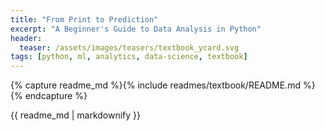 ```yaml
---
title: "From Print to Prediction"
excerpt: "A Beginner's Guide to Data Analysis in Python"
header:
  teaser: /assets/images/teasers/textbook_ycard.svg
tags: [python, ml, analytics, data-science, textbook]
---
```


{% capture readme_md %}{% include readmes/textbook/README.md %}{% endcapture %}
<div class="readme">
  {{ readme_md | markdownify }}
</div>
